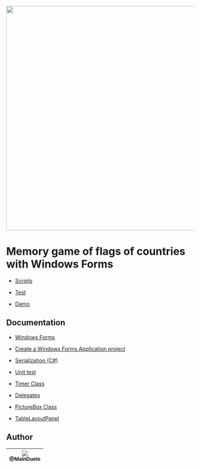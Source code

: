 <p align="center">
    <img src="https://github.com/MainDuelo/Memory-game-of-flags-of-countries/blob/master/Memory%20game%20of%20flag%20of%20countries%20with%20Windows%20Forms.gif?raw=true" width="600">
  </a>
</p>


# Memory game of flags of countries with Windows Forms

- [Scripts](https://github.com/MainDuelo/Memory-game-of-flags-of-countries/tree/master/Game%20Memory)

- [Test](https://github.com/MainDuelo/Memory-game-of-flags-of-countries/tree/master/Test/Test)

- [Demo](https://main-duelo.itch.io/memory-game-of-flags-of-countries)

## Documentation
- [Windows Forms](https://docs.microsoft.com/en-us/dotnet/framework/winforms/)

- [Create a Windows Forms Application project](https://docs.microsoft.com/en-us/visualstudio/ide/step-1-create-a-windows-forms-application-project?view=vs-2017)

- [Serialization (C#)](https://docs.microsoft.com/en-us/dotnet/csharp/programming-guide/concepts/serialization/)

- [Unit test](https://docs.microsoft.com/en-us/visualstudio/test/unit-test-your-code?view=vs-2017)

- [Timer Class](https://docs.microsoft.com/en-us/dotnet/api/system.threading.timer?view=netframework-4.7.2)

- [Delegates](https://docs.microsoft.com/en-us/dotnet/csharp/programming-guide/delegates/)

- [PictureBox Class](https://docs.microsoft.com/en-us/dotnet/api/system.windows.forms.picturebox?view=netframework-4.7.2)

- [TableLayoutPanel](https://docs.microsoft.com/en-us/dotnet/framework/winforms/controls/tablelayoutpanel-control-overview)

## Author

| [<img src="https://avatars.githubusercontent.com/MainDuelo?v=3&s=115"><br><sub>@MainDuelo</sub>](https://github.com/MainDuelo) |
| :---: |
